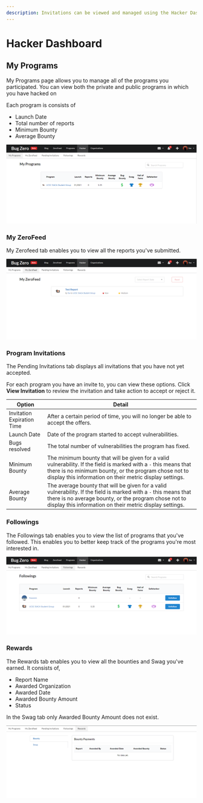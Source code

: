 ```yaml
---
description: Invitations can be viewed and managed using the Hacker Dashboard.
---
```


# Hacker Dashboard

## My Programs <a href="#my-programs" id="my-programs"></a>

My Programs page allows you to manage all of the programs you participated. You can view both the private and public programs in which you have hacked on

Each program is consists of

* Launch Date
* Total number of reports
* Minimum Bounty
* Average Bounty

![My Programs](<../../.gitbook/assets/image (1).png>)

### My ZeroFeed

My Zerofeed tab enables you to view all the reports you've submitted.&#x20;

![My ZeroFeed](<../../.gitbook/assets/image (2).png>)

### Program Invitations

The Pending Invitations tab displays all invitations that you have not yet accepted.

For each program you have an invite to, you can view these options. Click **View Invitation** to review the invitation and take action to accept or reject it.

| Option                     | Detail                                                                                                                                                                                                                                |
| -------------------------- | ------------------------------------------------------------------------------------------------------------------------------------------------------------------------------------------------------------------------------------- |
| Invitation Expiration Time | After a certain period of time, you will no longer be able to accept the offers.                                                                                                                                                      |
| Launch Date                | Date of the program started to accept vulnerabilities.                                                                                                                                                                                |
| Bugs resolved              | The total number of vulnerabilities the program has fixed.                                                                                                                                                                            |
| Minimum Bounty             | The minimum bounty that will be given for a valid vulnerability. If the field is marked with a `-` this means that there is no minimum bounty, or the program chose not to display this information on their metric display settings. |
| Average Bounty             | The average bounty that will be given for a valid vulnerability. If the field is marked with a `-` this means that there is no average bounty, or the program chose not to display this information on their metric display settings. |

### Followings

The Followings tab enables you to view the list of programs that you've followed. This enables you to better keep track of the programs you're most interested in.

![Followings](<../../.gitbook/assets/image (3) (1).png>)

### Rewards

The Rewards tab enables you to view all the bounties and Swag you've earned. It consists of,

* Report Name
* Awarded Organization
* Awarded Date
* Awarded Bounty Amount
* Status

In the Swag tab only Awarded Bounty Amount does not exist.

![](<../../.gitbook/assets/image (3).png>)
